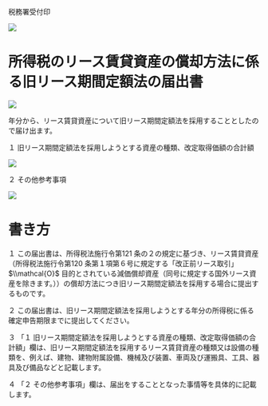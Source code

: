 税務署受付印

![](https://www.nta.go.jp/tmp/f5a38e2a-11de-4d97-9ecf-2a942ef408b5/images/ac4abff69bcb8175ea1a52614b531d1b55cfdb6cbafb87e55832493aac2e64db.jpg)

# 所得税のリース賃貸資産の償却方法に係る旧リース期間定額法の届出書

![](https://www.nta.go.jp/tmp/f5a38e2a-11de-4d97-9ecf-2a942ef408b5/images/c4b19df0be6c8d5a88ec0731f3d1510a270a2c33995a1480f0c9d816bcae80a8.jpg)

年分から、リース賃貸資産について旧リース期間定額法を採用することとしたので届け出ます。

１ 旧リース期間定額法を採用しようとする資産の種類、改定取得価額の合計額

![](https://www.nta.go.jp/tmp/f5a38e2a-11de-4d97-9ecf-2a942ef408b5/images/b3b83e38dc9f2ab95243557f33ff296b18fabc66f3d5573b94822e0b814cbee5.jpg)

２ その他参考事項

![](https://www.nta.go.jp/tmp/f5a38e2a-11de-4d97-9ecf-2a942ef408b5/images/0aa7906f2992affdd2b9fe584d33778a6cdac41eba52c25c0d969313eb3fcb85.jpg)

# 書き方

１ この届出書は、所得税法施行令第121 条の２の規定に基づき、リース賃貸資産（所得税法施行令第120 条第１項第６号に規定する「改正前リース取引」 $\\mathcal{O}$ 目的とされている減価償却資産（同号に規定する国外リース資産を除きます。））の償却方法につき旧リース期間定額法を採用する場合に提出するものです。

２ この届出書は、旧リース期間定額法を採用しようとする年分の所得税に係る確定申告期限までに提出してください。

３ 「１ 旧リース期間定額法を採用しようとする資産の種類、改定取得価額の合計額」欄は、旧リース期間定額法を採用するリース賃貸資産の種類又は設備の種類を、例えば、建物、建物附属設備、機械及び装置、車両及び運搬具、工具、器具及び備品などと記載します。

４ 「２ その他参考事項」欄は、届出をすることとなった事情等を具体的に記載します。